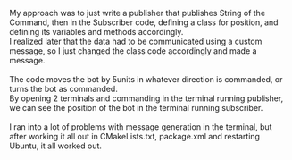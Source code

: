 My approach was to just write a publisher that publishes String of the Command, then in the Subscriber code, defining a class for position, and defining its variables and methods accordingly. \
I realized later that the data had to be communicated using a custom message, so I just changed the class code accordingly and made a message. \
\
The code moves the bot by 5units in whatever direction is commanded, or turns the bot as commanded. \
By opening 2 terminals and commanding in the terminal running publisher, we can see the position of the bot in the terminal running subscriber. \
\
I ran into a lot of problems with message generation in the terminal, but after working it all out in CMakeLists.txt, package.xml and restarting Ubuntu, it all worked out.
